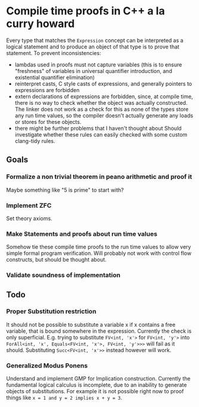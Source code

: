 # Compile time proofs in C++ a la curry howard

Every type that matches the `Expression` concept can be interpreted as a logical statement and to produce an object of that type is to prove that statement.
To prevent inconsistencies:
- lambdas used in proofs must not capture variables (this is to ensure "freshness" of variables in universal quantifier introduction, and existential quantifier elimination)
- reinterpret casts, C style casts of expressions, and generally pointers to expressions are forbidden
- extern declarations of expressions are forbidden, since, at compile time, there is no way to check whether the object was actually constructed. The linker does not work as a check for this as none of the types store any run time values, so the compiler doesn't actually generate any loads or stores for these objects.
- there might be further problems that I haven't thought about
Should investigate whether these rules can easily checked with some custom clang-tidy rules.

## Goals

### Formalize a non trivial theorem in peano arithmetic and proof it
Maybe something like "5 is prime" to start with?

### Implement ZFC
Set theory axioms.

### Make Statements and proofs about run time values
Somehow tie these compile time proofs to the run time values to allow very simple formal program verification.
Will probably not work with control flow constructs, but should be thought about.

### Validate soundness of implementation

## Todo

### Proper Substitution restriction

It should not be possible to substitute a variable x if x contains a free variable, that is bound somewhere in the expression.
Currently the check is only superficial.
E.g. trying to substitute `FV<int, 'x'>` for `FV<int, 'y'>` into `ForAll<int, 'x', Equals<FV<int, 'x'>, FV<int, 'y'>>>` will fail as it should.
Substituting `Succ<FV<int, 'x'>>` instead however will work.


### Generalized Modus Ponens

Understand and implement GMP for Implication construction.
Currently the fundamental logical calculus is incomplete, due to an inability to generate objects of substitutions.
For example it is not possible right now to proof things like `x = 1 and y = 2 implies x + y = 3`.